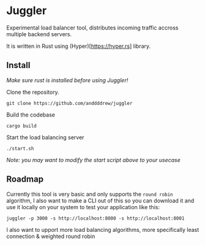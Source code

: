 # Juggler

Experimental load balancer tool, distributes incoming traffic accross multiple backend servers.

It is written in Rust using (Hyper)[https://hyper.rs] library.

## Install
*Make sure rust is installed before using Juggler!*

Clone the repository.
```
git clone https://github.com/anddddrew/juggler
```

Build the codebase
```
cargo build
```

Start the load balancing server
```
./start.sh
```

*Note: you may want to modify the start script above to your usecase*

## Roadmap

Currently this tool is very basic and only supports the `round robin` algorithm, I also want to make a CLI out of this so you can download it and use it locally on your system to test your application like this: 

`juggler -p 3000 -s http://localhost:8000 -s http://localhost:8001`

I also want to upport more load balancing algorithms, more specifically least connection & weighted round robin